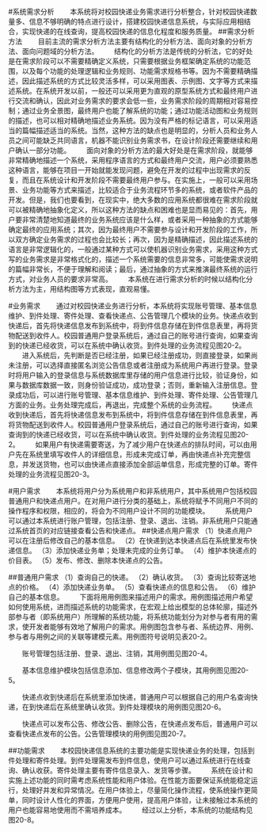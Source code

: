 #系统需求分析
&emsp;&emsp;本系统将对校园快递业务需求进行分析整合，针对校园快递数量多、信息不够明确的特点进行设计，搭建校园快递信息系统，与实际应用相结合，实现快递的在线查询，提高校园快递的信息化程度和服务质量。
##需求分析方法
&emsp;&emsp;目前主流的需求分析方法主要有结构化的分析方法、面向对象的分析方法、面向问题域的分析方法。
&emsp;&emsp;结构化的分析方法是传统的分析法，它的好处是在需求阶段可以不需要精确定义系统，只需要根据业务框架确定系统的功能范围，以及每个功能的处理逻辑和业务规则、功能需求规格书等。因为不需要精确描述，因此描述系统的方式比较灵活多样，可以采用图表、示例图、文字等方式来描述系统。在系统开发以前，一般还可以采用更为直观的原型系统方式和最终用户进行交流和确认，因此对业务需求的要求会低一些，业务需求阶段的周期相对容易控制；通过业务全景图，最终用户也能了解系统的功能；通过功能活动图和业务规则的描述，也可以相对精确地描述业务系统。因为没有严格的标记语言，可以采用适当的篇幅描述适当的系统。当然，这种方法的缺点也是明显的，分析人员和业务人员之间可能缺乏共同语言，机器不能识别业务需求书，在设计阶段还需要继续和用户确认一部分功能。
&emsp;&emsp;面向对象的分析方法的最大好处是在需求阶段，就能够非常精确地描述一个系统，采用程序语言的方式和最终用户交流，用户必须要熟悉这种语言，能够在项目一开始就能发现问题，避免在开发的过程中出现需求的反复，而且在系统设计和开发阶段不需要最终用户参与。在实施上，一般可以采用场景、业务功能等方式来描述，比较适合于业务流程环节多的系统，或者软件产品的开发。但是，我们也要看到，在现实中，绝大多数的应用系统都很难在需求阶段就可以被精确地抽象化定义，所以这种方法的缺点和困难也是显而易见的：首先，用户要非常清楚地知道最终的业务系统应该是什么样，或者采用一种抽象的方式能够确定最终的应用系统；其次，因为最终用户不需要参与设计和开发阶段的工作，所以双方确定业务需求的过程也会比较长；再次，因为是精确描述，因此描述系统的语言是非常逻辑化的，一般通过某种方式可以使机器识别业务需求，采用这种方式写的业务需求是非常格式化的，描述一个系统需要的信息非常多，可能使需求说明的篇幅非常长，不便于理解和阅读；最后，通过抽象的方式来推演最终系统的运行方式，对业务人员的要求非常高。
&emsp;&emsp;本系统在进行需求分析的时候以结构化分析方法为主，用结构图等方式表现，直观易懂。

#业务需求
&emsp;&emsp;通过对校园快递业务进行分析，本系统将实现账号管理、基本信息维护、到件处理、寄件处理、查看快递点、公告管理几个模块的业务。快递点收到快递后，首先将快递信息发布到系统中，将到件信息存储在到件信息表里，再将货物配送到收件人。校园普通用户登录系统后，通过自己的账号进行查询，如果查询到的快递已经收货，可以在系统中确认收货。到件处理的业务流程见图20-2。
&emsp;&emsp;进入系统后，先判断是否已经注册，如果已经注册成功，则直接登录，如果尚未注册，可以选择直接匿名浏览公告信息或者注册成为系统用户再进行登录。登录时将用户输入的登录信息与系统数据库里存储的用户信息进行比较，验证身份，如果与数据库数据一致，则身份验证成功，成功登录；否则，重新输入注册信息。登录成功后，可以进行账号管理、基本信息维护、到件处理、寄件处理、公告管理几方面的业务。业务处理完成后，再退出，完成整个系统的业务流程。
&emsp;&emsp;快递点收到快递后，首先将快递信息发布到系统中，将到件信息存储在到件信息表里，再将货物配送到收件人。校园普通用户登录系统后，通过自己的账号进行查询，如果查询到的快递已经收货，可以在系统中确认收货。到件处理的业务流程见图20-2。
&emsp;&emsp;如果用户有快递需要寄送，为了减少用户在快递点的排队时间，可以由用户先在系统里填写收件人的详细信息，形成未完成订单，再由快递点补充完整信息，并发送货物，也可以由快递点直接添加全部运单信息，形成完整的订单。寄件处理的业务流程见图20-3。

#用户需求
&emsp;&emsp;本系统将用户分为系统用户和非系统用户，其中系统用户包括校园普通用户和快递点用户。在对用户进行分类的基础上，系统将赋予不同用户不同的操作程序和权限，相应的，将会为不同用户设计不同的功能模块。
&emsp;&emsp;系统用户可以通过本系统进行账户管理，包括注册、登录、退出、注销。非系统用户只能通过系统首页的对应链接查看公告和快递点。
##快递点用户需求
（1）快递点用户可以在注册后修改自己的基本信息。
（2）在快递到达本快递点后在系统里发布快递信息。
（3）添加快递业务单；处理未完成的业务订单。
（4）维护本快递点的价目表。
（5）发布、修改、删除本快递点的公告。

##普通用户需求
（1）查询自己的快递。
（2）确认收货。
（3）查询比较寄送地点的价格。
（4）添加快递业务单。
（5）查看快递点的信息和公告。
（6）维护自己的基本信息。
&emsp;&emsp;下面将用用例图来描述用户的需求。用例图描述用户希望如何使用系统，进而描述系统的功能需求，在宏观上给出模型的总体轮廓，描述外部参与者（即系统用户）所理解的系统功能，将系统功能划分为对参与者有用的需求，使开发者能够有效地了解用户的需求。用例图包含参与者、系统边界、用例、参与者与用例之间的关联等建模元素。用例图符号说明见表20-2。

&emsp;&emsp;账号管理包括注册、登录、退出、注销，其用例图见图20-4。

&emsp;&emsp;基本信息维护模块包括信息添加、信息修改两个子模块，其用例图见图20-5。

&emsp;&emsp;快递点收到快递后在系统里添加快递，普通用户可以根据自己的用户名查询快递，在到快递后在系统里确认收货。到件处理模块的用例图见图20-6。

&emsp;&emsp;快递点可以发布公告、修改公告、删除公告，在快递点发布后，普通用户可以查看快递点发布的公告。公告管理模块的用例图见图20-7。

##功能需求
&emsp;&emsp;本校园快递信息系统的主要功能是实现快递业务的处理，包括到件处理和寄件处理。到件处理需发布到件信息，使用户可以通过系统进行在线查询、确认收获。寄件处理主要有寄件信息录入、发货等步骤。
&emsp;&emsp;系统在设计和实施上述功能的同时需考虑系统性能和用户体验。在性能方面要保证系统能稳定运行，处理好并发和异常情况。在用户体验上，尽量简化操作流程，使系统操作更简单，同时设计人性化的界面，方便用户使用，提高用户体验，让未接触过本系统的用户也能容易地使用而不需培养成本。
&emsp;&emsp;经过以上分析，本系统的功能结构见图20-8。



